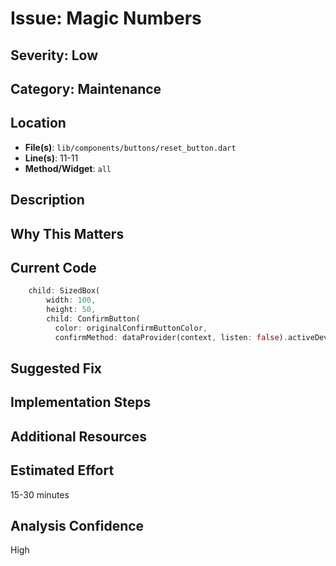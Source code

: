 # Issue: Magic Numbers

## Severity: Low

## Category: Maintenance

## Location
- **File(s)**: `lib/components/buttons/reset_button.dart`
- **Line(s)**: 11-11
- **Method/Widget**: `all`

## Description


## Why This Matters


## Current Code
```dart
    child: SizedBox(
        width: 100,
        height: 50,
        child: ConfirmButton(
          color: originalConfirmButtonColor,
          confirmMethod: dataProvider(context, listen: false).activeDevice?.config.resetDevice,
```

## Suggested Fix


## Implementation Steps


## Additional Resources


## Estimated Effort
15-30 minutes

## Analysis Confidence
High

